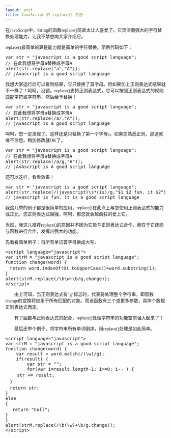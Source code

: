 ```yaml
---
layout: post
title: JavaScript 的 replace() 方法
---
```

<span style="font-family: Verdana;" face="Verdana">在JavaScript中，String的函数replace()简直太让人喜爱了。它灵活而强大的字符替换处理能力，让我不禁想向大家介绍它。</span>

<span style="font-family: Verdana;" face="Verdana">replace()最简单的算是能力就是简单的字符替换。示例代码如下：</span>

<div class="cnblogs_Highlighter">
<pre class="brush:javascript;gutter:true;">var str = "javascript is a good script language";
// 在此我想将字母a替换成字母A
alert(str.replace("a","A"));
// jAvascript is a good script language</pre>
</div>

<span style="font-family: Verdana;">我想大家运行后可以看到结果，它只替换了首字母。但如果加上正则表达式结果就不一样了！呵呵，没错。replace()支持正则表达式，它可以按照正则表达式的规则匹配字符或字符串，然后给予替换！</span>

<div class="cnblogs_Highlighter">
<pre class="brush:javascript;gutter:true;">var str = "javascript is a good script language";
// 在此我想将字母a替换成字母A
alert(str.replace(/a/,"A"));
// jAvascript is a good script language
</pre>
</div>

<span style="font-family: Verdana;">呵呵，您一定发现了。这样还是只替换了第一个字母a。如果您熟悉正则，那这就难不住您。稍加修改就OK了。</span>

<div class="cnblogs_Highlighter">
<pre class="brush:javascript;gutter:true;">var str = "javascript is a good script language";
// 在此我想将字母a替换成字母A
alert(str.replace(/a/g,"A"));
// jAvAscript is A good script lAnguAge</pre>
</div>

<span style="font-family: Verdana;">还可以这样，看看效果！</span>

<span style="font-family: Verdana;">
<div class="cnblogs_Highlighter">
<pre class="brush:javascript;gutter:true;">var str = "javascript is a good script language";
alert(str.replace(/(javascript)\s*(is)/g,"$1 $2 fun. it $2"));
// javascript is fun. it is a good script language
</pre>
</div>

</span>

<span style="font-family: Verdana;" face="Verdana">我这儿举的例子都是很简单的应用，replace()在此点上与您使用正则表达式的能力成正比。您正则表达式越强，呵呵，那您就会越疯狂的爱上它。</span>

<span style="font-family: Verdana;" face="Verdana">当然，我这儿推荐replace()的原因并不因为它能与正则表达式合作，而在于它还能与函数进行合作，发挥出强大的功能。</span>

<span style="font-family: Verdana;" face="Verdana">先看看简单例子：将所有单词首字母换成大写。</span>

<span face="Verdana" style="font-family: Verdana;">
</span>

<div class="cnblogs_Highlighter">
<pre class="brush:javascript">&lt;script language="javascript"&gt;
var strM = "javascript is a good script language";
function change(word) {
　return word.indexOf(0).toUpperCase()+word.substring(1);
}
alert(strM.replace(/\b\w+\b/g,change));
&lt;/script&gt;
</pre>
</div>

<span style="font-family: Verdana;" face="Verdana">　　由上可知，当正则表达式有"g"标志时，代表将处理整个字符串，即函数change的变换将应用于所有匹配的对象。而该函数有三个或更多参数，具体个数视正则表达式而定。</span>

<span style="font-family: Verdana;" face="Verdana">　　有了函数与正则表达式的配合，replace()处理字符串的功能空前强大起来了！</span>

<span style="font-family: Verdana;" face="Verdana">　　最后还举个例子，将字符串所有单词倒序，用replace()处理是如此简单。</span>

<span style="font-family: Verdana;" face="Verdana">
</span>

<div class="cnblogs_Highlighter">
<pre class="brush:javascript">&lt;script language="javascript"&gt;
var strM = "javascript is a good script language";
function change(word) {
	var result = word.match(/(\w)/g);
	if(result) {
		var str = "";
		for(var i=result.length-1; i&gt;=0; i-- ) {
　　 str += result;
　}
　return str;
}
else
{
　 return "null";
}
}
alert(strM.replace(/\b(\w)+\b/g,change));
&lt;/script&gt; 

</pre>
</div>